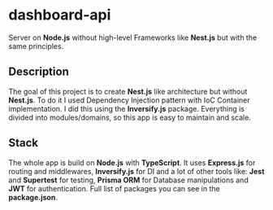# dashboard-api

Server on **Node.js** without high-level Frameworks like **Nest.js** but with the same principles.

## Description

The goal of this project is to create **Nest.js** like architecture but without **Nest.js**. To do it I used Dependency Injection pattern with IoC Container implementation. I did this using the **Inversify.js** package. Everything is divided into modules/domains, so this app is easy to maintain and scale.

## Stack

The whole app is build on **Node.js** with **TypeScript**. It uses **Express.js** for routing and middlewares, **Inversify.js** for DI and a lot of other tools like: **Jest** and **Supertest** for testing, **Prisma ORM** for Database manipulations and **JWT** for authentication. Full list of packages you can see in the **package.json**.
